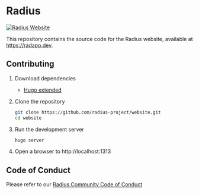 # Radius

[![Radius Website](https://github.com/radius-project/website/actions/workflows/main.yml/badge.svg)](https://github.com/radius-project/website/actions/workflows/main.yml)

This repository contains the source code for the Radius website, available at https://radapp.dev.

## Contributing

1. Download dependencies
   - [Hugo extended](https://gohugo.io/getting-started/installing)

1. Clone the repository
   ```bash
   git clone https://github.com/radius-project/website.git
   cd website
   ```
1. Run the development server
   ```bash
   hugo server
   ```
1. Open a browser to http://localhost:1313

## Code of Conduct

Please refer to our [Radius Community Code of Conduct](https://github.com/radius-project/radius/blob/main/CODE-OF-CONDUCT.md)
